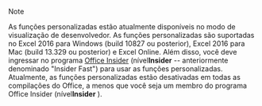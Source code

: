 > [!NOTE]
> As funções personalizadas estão atualmente disponíveis no modo de visualização de desenvolvedor. As funções personalizadas são suportadas no Excel 2016 para Windows (build 10827 ou posterior), Excel 2016 para Mac (build 13.329 ou posterior) e Excel Online. Além disso, você deve ingressar no programa [Office Insider](https://products.office.com/office-insider) (nível**Insider** -- anteriormente denominado "Insider Fast") para usar as funções personalizadas. Atualmente, as funções personalizadas estão desativadas em todas as compilações do Office, a menos que você seja um membro do programa Office Insider (nível**Insider** ).